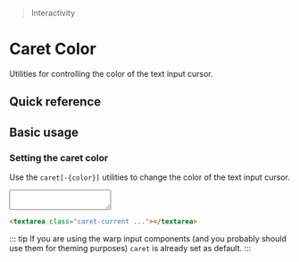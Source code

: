 > Interactivity

# Caret Color

Utilities for controlling the color of the text input cursor.

## Quick reference

<qr-table />

## Basic usage

### Setting the caret color
Use the `caret[-{color}]` utilities to change the color of the text input cursor.

<container>
  <textarea class="caret-current w-full h-112"></textarea>
</container>

```html
<textarea class="caret-current ..."></textarea>
```

::: tip
If you are using the warp input components (and you probably should use them for theming purposes) `caret` is already set as default.
:::

